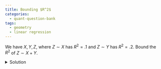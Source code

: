 ```yaml
---
title: Bounding $R^2$ 
categories:
  - quant-question-bank
tags:
  - geometry
  - linear regression
---
```


We have $X, Y, Z$, where $Z \sim X$ has $R^2=.1$ and $Z \sim Y$
has $R^2=.2$. Bound the $R^2$ of $Z \sim X + Y$.

<details>
  <summary>Solution</summary>
  In linear regression questions, its important to remember the different ways
  to view linear regression: algebraically, geometrically, and statistically. 
  In this case the geometric viewpoint is most fruitful. The class of all features 
  that yield an $R^2=a$ lie on a cone around $Z$. So we know $X$ lies on one cone,
  and $Y$ lies on another cone, this one more tightly around $Z$. Thus we can look
  at what placements of vectors on these cones results in the maximum and minimum $R^2$ 
  (see image below). We reach a minimum of $R^2=0.2$ when the plane spanned by $X$ and 
  $Y$ is orthogonal to the residuals of $Z \sim Y$. We reach a maximum when $Z$ is 
  in the plane spanned by $X$ and $Y$, and thus the $R^2=1$.

  <div style="display: block; margin-left: auto; margin-right: auto; width: 80%; height: auto">
    <img src="{{ site.url }}{{ site.baseurl }}/assets/images/2025-07-01-bounding-r-squared-files/rsquared_cones.jpg" alt="R-squared cones" style="width: 100%;">
  </div>
</details>
